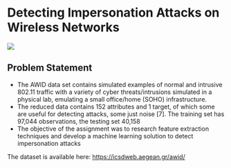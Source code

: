 # Detecting Impersonation Attacks on Wireless Networks
![](https://www.capacitymedia.com/Image/ServeImage?id=49130&w=780&h=442&cr=true)

## Problem Statement

- The AWID data set contains simulated examples of normal and intrusive 802.11 traffic with a variety of cyber threats/intrusions simulated in a physical lab, emulating a small office/home (SOHO) infrastructure.
- The reduced data contains 152 attributes and 1 target, of which some are useful for detecting attacks, some just noise [7]. The training set has 97,044 observations, the testing set 40,158
- The objective of the assignment was to research feature extraction techniques and develop a machine learning solution to detect impersonation attacks

The dataset is available here: https://icsdweb.aegean.gr/awid/
